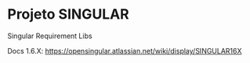 # Projeto SINGULAR
Singular Requirement Libs 

Docs 1.6.X: https://opensingular.atlassian.net/wiki/display/SINGULAR16X